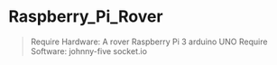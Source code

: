 # Raspberry_Pi_Rover

>Require Hardware:
A rover
Raspberry Pi 3
arduino UNO
>Require  Software:
johnny-five
socket.io
